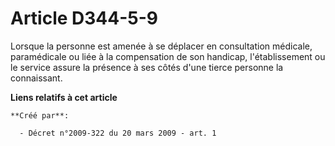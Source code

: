 # Article D344-5-9

Lorsque la personne est amenée à se déplacer en consultation médicale, paramédicale ou liée à la compensation de son
handicap, l'établissement ou le service assure la présence à ses côtés d'une tierce personne la connaissant.

**Liens relatifs à cet article**

	**Créé par**:

	  - Décret n°2009-322 du 20 mars 2009 - art. 1
